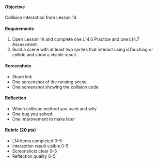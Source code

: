 #### Objective

Collision interaction from Lesson 14.

#### Requirements

1. Open Lesson 14 and complete one L14.6 Practice and one L14.7 Assessment.
2. Build a scene with at least two sprites that interact using isTouching or collide and show a visible result.

#### Screenshots

- Share link
- One screenshot of the running scene
- One screenshot showing the collision code

#### Reflection

- Which collision method you used and why
- One bug you solved
- One improvement to make later

#### Rubric (20 pts)

- L14 items completed 0–5
- Interaction result visible 0–5
- Screenshots clear 0–5
- Reflection quality 0–5
